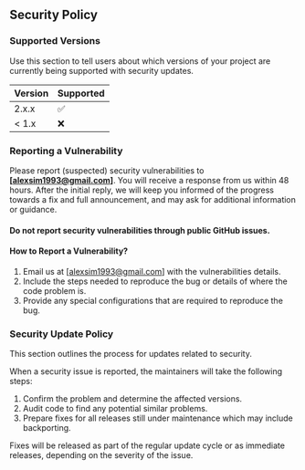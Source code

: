 ## Security Policy

### Supported Versions

Use this section to tell users about which versions of your project are currently being supported with security updates.

| Version | Supported          |
| ------- | ------------------ |
| 2.x.x   | :white_check_mark: |
| < 1.x   | :x:                |

### Reporting a Vulnerability

Please report (suspected) security vulnerabilities to **[alexsim1993@gmail.com]**. You will receive a response from us within 48 hours. After the initial reply, we will keep you informed of the progress towards a fix and full announcement, and may ask for additional information or guidance.

#### Do not report security vulnerabilities through public GitHub issues.

#### How to Report a Vulnerability?

1. Email us at [alexsim1993@gmail.com] with the vulnerabilities details.
2. Include the steps needed to reproduce the bug or details of where the code problem is.
3. Provide any special configurations that are required to reproduce the bug.

### Security Update Policy

This section outlines the process for updates related to security.

When a security issue is reported, the maintainers will take the following steps:
1. Confirm the problem and determine the affected versions.
2. Audit code to find any potential similar problems.
3. Prepare fixes for all releases still under maintenance which may include backporting.

Fixes will be released as part of the regular update cycle or as immediate releases, depending on the severity of the issue.
